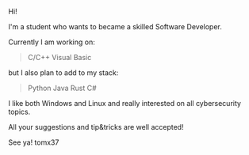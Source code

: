 Hi!
                                             
I'm a student who wants to became a skilled Software Developer.

Currently I am working on:
  > C/C++
  > Visual Basic

but I also plan to add to my stack:
  > Python
  > Java
  > Rust
  > C#

I like both Windows and Linux and really interested on all cybersecurity topics.

All your suggestions and tip&tricks are well accepted!

See ya! 
tomx37
